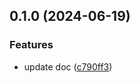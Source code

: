## 0.1.0 (2024-06-19)


### Features

* update doc ([c790ff3](https://github.com/tiavina-mika/tiptap-parser/commit/c790ff329b60b76dd325d90e285d1adcd89a94fe))

